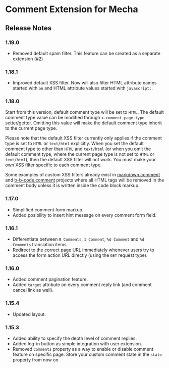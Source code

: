 Comment Extension for Mecha
===========================

Release Notes
-------------

### 1.19.0

 - Removed default spam filter. This feature can be created as a separate extension (#2)

### 1.18.1

 - Improved default XSS filter. Now will also filter HTML attribute names started with `on` and HTML attribute values started with `javascript:`.

### 1.18.0

Start from this version, default comment type will be set to `HTML`. The default comment type value can be modified through `x.comment.page.type` setter/getter. Omitting this value will make the default comment type inherit to the current page type.

Please note that the default XSS filter currently only applies if the comment type is set to `HTML` or `text/html` explicitly. When you set the default comment type to other than `HTML` and `text/html` (or when you omit the default comment type, where the current page type is not set to `HTML` or `text/html`), then the default XSS filter will not work. You must make your own XSS filter specific to each comment type.

Some examples of custom XSS filters already exist in [markdown.comment](https://github.com/mecha-cms/x.markdown.comment) and [b-b-code.comment](https://github.com/mecha-cms/x.b-b-code.comment) projects where all HTML tags will be removed in the comment body unless it is written inside the code block markup.

### 1.17.0

 - Simplified comment form markup.
 - Added posibility to insert hint message on every comment form field.

### 1.16.1

 - Differentiate between `0 Comments`, `1 Comment`, `%d Comment` and `%d Comments` translation items.
 - Redirect to the correct page URL immediately whenever users try to access the form action URL directly (using the `GET` request type).

### 1.16.0

 - Added comment pagination feature.
 - Added `target` attribute on every comment reply link (and comment cancel link as well).

### 1.15.4

 - Updated layout.

### 1.15.3

 - Added ability to specify the depth level of comment replies.
 - Added log-in button as simple integration with user extension.
 - Removed `comments` property as a way to enable or disable comment feature on specific page. Store your custom comment state in the `state` property from now on.
